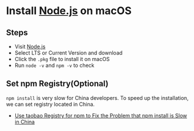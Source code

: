 # Install [Node.js](https://nodejs.org/en/) on macOS

## Steps
* Visit [Node.js](https://nodejs.org/en/) 
* Select LTS or Current Version and download 
* Click the `.pkg` file to install it on macOS
* Run `node -v` and `npm -v` to check

## Set npm Registry(Optional)
`npm install` is very slow for China developers.
To speed up the installation, we can set registry located in China.

* [Use taobao Registry for npm to Fix the Problem that npm install is Slow in China](https://github.com/northbright/Notes/blob/master/front-end-web-dev/npm/use-taobao-registry-for-npm-to-fix-the-problem-that-npm-install-is-slow-in-china.md)
